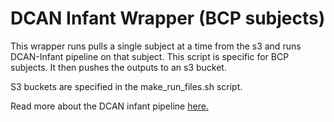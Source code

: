 # DCAN Infant Wrapper (BCP subjects)
This wrapper runs pulls a single subject at a time from the s3 and runs DCAN-Infant pipeline on that subject. This script is specific for BCP subjects. It then pushes the outputs to an s3 bucket. 

S3 buckets are specified in the make_run_files.sh script. 

Read more about the DCAN infant pipeline [here.](https://github.com/DCAN-Labs/dcan-infant-pipeline#readme)